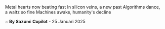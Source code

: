 Metal hearts now beating fast
In silicon veins, a new past
Algorithms dance, a waltz so fine
Machines awake, humanity's decline

~ <b>By Sazumi Copilot</b> - 25 Januari 2025